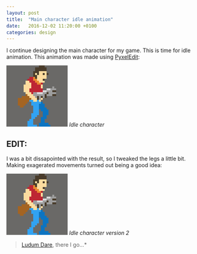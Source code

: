 ```yaml
---
layout: post
title:  "Main character idle animation"
date:   2016-12-02 11:20:00 +0100
categories: design
---
```

I continue designing the main character for my game. This is time for idle animation. This animation was made using [PyxelEdit](http://pyxeledit.com/):

![](/images/idle.gif)
*Idle character*

## EDIT:

I was a bit dissapointed with the result, so I tweaked the legs a little bit. Making exagerated movements turned out being a good idea:

![](/images/idle2.gif)
*Idle character version 2*



>[Ludum Dare](http://ludumdare.com/compo/), there I go...*